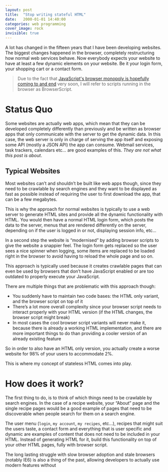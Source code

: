 ```yaml
---
layout: post
title:  "Stop writing stateful HTML"
date:   2000-01-01 14:40:00
categories: web programming
cover_image: rock
invisible: true
---
```


A lot has changed in the fifteen years that I have been developing websites. The biggest changes happened in the browser, completely restructuring how normal web services behave. Now everybody expects your website to have at least a few dynamic elements on your website. Be it your login form, your shopping cart or a contact form.

> Due to the fact that [JavaScript's browser monopoly is hopefully coming to and end](https://www.dartlang.org) very soon, I will refer to scripts running in the browser as BrowserScript.

# Status Quo

Some websites are actually web apps, which mean that they can be developed completely differently than previously and be written as browser apps that only communicate with the server to get the dynamic data. In this case, the web server is only in charge of serving the app itself and exposing some API (mostly a JSON API) the app can consume. Webmail services, task trackers, calendars etc… are good examples of this. *They are not what this post is about*.


## Typical Websites

Most websites can’t and shouldn’t be built like web apps though, since they need to be crawlable by search engines and they want to be displayed as fast as possible instead of requiring the user to first download the app, that can be a few megabytes.

This is why the approach for normal websites is typically to use a web server to generate HTML sites and provide all the dynamic functionality with HTML. You would then have a normal HTML login form, which posts the data to the server, menus that are rendered differently on the server, depending on if the user is logged in or not, displaying session info, etc…

In a second step the website is “modernised” by adding browser scripts to give the website a snappier feel. The login form gets replaced so the user sees a nice spinner when logging, some items are replaced to be loaded right in the browser to avoid having to reload the whole page and so on.


This approach is typically used because it creates crawlable pages that can even be used by browsers that don’t have JavaScript enabled or are too outdated to properly execute your JavaScript.

There are multiple things that are problematic with this approach though:

- You suddenly have to maintain two code bases: the HTML only variant, and the browser script on top of it
- There’s a lot more overall complexity since your browser script needs to interact properly with your HTML version (if the HTML changes, the browser script might break)
- In most cases the cool browser script variants will never make it, because there is already a working HTML implementation, and there are more important things to do than providing a cooler version of an already existing feature

So in order to also have an HTML only version, you actually create a worse website for 98% of your users to accommodate 2%.

This is where my concept of stateless HTML comes into play.

# How does it work?

The first thing to do, is to think of which things need to be crawlable by search engines. In the case of a recipe website, your “About” page and the single recipe pages would be a good example of pages that need to be discoverable when people search for them on a search engine.

The user menu (`login`, `my account`, `my recipes`, etc…), recipes that might suit the users taste, a contact form and everything that is user specific and dynamic are examples of content that does not need to be included in your HTML.
Instead of generating HTML for it, build this functionality on top of your other HTML pages, fully with browser script. 










The long lasting struggle with slow browser adoption and stale browsers (notably IE6) is also a thing of the past, allowing developers to actually use modern features without 
